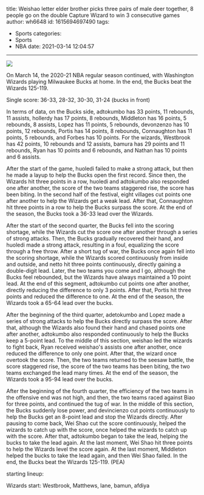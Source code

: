 title: Weishao letter elder brother picks three pairs of male deer together, 8 people go on the double Capture Wizard to win 3 consecutive games
author: wh6648
id: 1615694697490
tags: 
- Sports
categories: 
- Sports
- NBA
date: 2021-03-14 12:04:57
---
![](https://p6.itc.cn/images01/20210314/947a08fa342443448d61217eabe5c94b.jpeg)


On March 14, the 2020-21 NBA regular season continued, with Washington Wizards playing Milwaukee Bucks at home. In the end, the Bucks beat the Wizards 125-119.

Single score: 36-33, 28-32, 30-30, 31-24 (bucks in front)

In terms of data, on the Bucks side, adtokumbo has 33 points, 11 rebounds, 11 assists, hollerdy has 17 points, 8 rebounds, Middleton has 16 points, 5 rebounds, 8 assists, Lopez has 11 points, 5 rebounds, devonzenzo has 10 points, 12 rebounds, Portis has 14 points, 8 rebounds, Connaughton has 11 points, 5 rebounds, and Forbes has 10 points. For the wizards, Westbrook has 42 points, 10 rebounds and 12 assists, bamura has 29 points and 11 rebounds, Ryan has 10 points and 6 rebounds, and Nathan has 10 points and 6 assists.

After the start of the game, huoledi failed to make a strong attack, but then he made a layup to help the Bucks open the first record. Since then, the Wizards hit three points in a row, huoledi and adtokumbo also responded one after another, the score of the two teams staggered rise, the score has been biting. In the second half of the festival, eight villages cut points one after another to help the Wizards get a weak lead. After that, Connaughton hit three points in a row to help the Bucks surpass the score. At the end of the season, the Bucks took a 36-33 lead over the Wizards.

After the start of the second quarter, the Bucks fell into the scoring shortage, while the Wizards cut the score one after another through a series of strong attacks. Then, the Bucks gradually recovered their hand, and huoledi made a strong attack, resulting in a foul, equalizing the score through a free throw. After a short tug of war, the Bucks once again fell into the scoring shortage, while the Wizards scored continuously from inside and outside, and netto hit three points continuously, directly gaining a double-digit lead. Later, the two teams you come and I go, although the Bucks feel rebounded, but the Wizards have always maintained a 10 point lead. At the end of this segment, adtokumbo cut points one after another, directly reducing the difference to only 3 points. After that, Portis hit three points and reduced the difference to one. At the end of the season, the Wizards took a 65-64 lead over the bucks.

After the beginning of the third quarter, adetokumbo and Lopez made a series of strong attacks to help the Bucks directly surpass the score. After that, although the Wizards also found their hand and chased points one after another, adtokumbo also responded continuously to help the Bucks keep a 5-point lead. To the middle of this section, weishao led the wizards to fight back, Ryan received weishao's assists one after another, once reduced the difference to only one point. After that, the wizard once overtook the score. Then, the two teams returned to the seesaw battle, the score staggered rise, the score of the two teams has been biting, the two teams exchanged the lead many times. At the end of the season, the Wizards took a 95-94 lead over the bucks.

After the beginning of the fourth quarter, the efficiency of the two teams in the offensive end was not high, and then, the two teams raced against Biao for three points, and continued the tug of war. In the middle of this section, the Bucks suddenly lose power, and devincienzo cut points continuously to help the Bucks get an 8-point lead and stop the Wizards directly. After pausing to come back, Wei Shao cut the score continuously, helped the wizards to catch up with the score, once helped the wizards to catch up with the score. After that, adtokumbo began to take the lead, helping the bucks to take the lead again. At the last moment, Wei Shao hit three points to help the Wizards level the score again. At the last moment, Middleton helped the bucks to take the lead again, and then Wei Shao failed. In the end, the Bucks beat the Wizards 125-119. (PEA)

starting lineup:

Wizards start: Westbrook, Matthews, lane, bamun, afdiya

